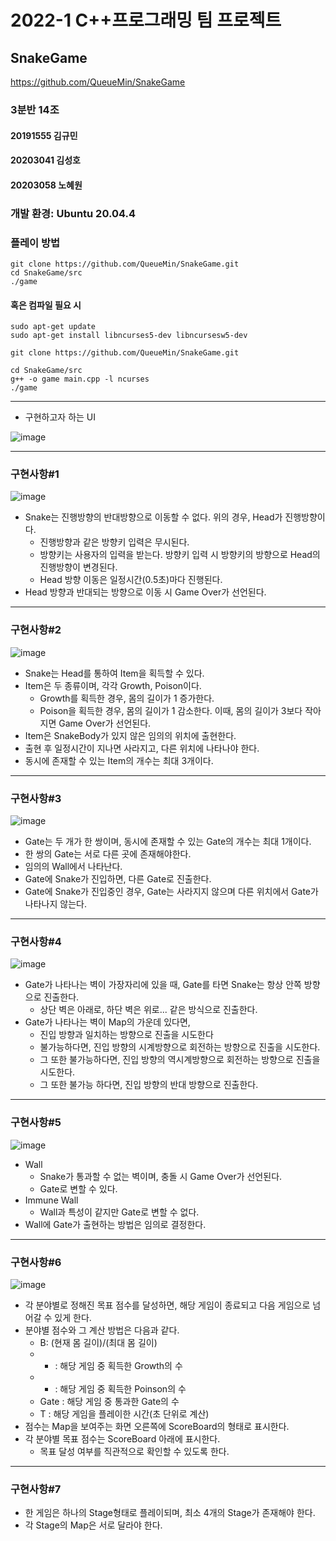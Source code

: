 # 2022-1 C++프로그래밍 팀 프로젝트
## SnakeGame
https://github.com/QueueMin/SnakeGame

### 3분반 14조
#### 20191555 김규민
#### 20203041 김성호
#### 20203058 노혜원

### 개발 환경: Ubuntu 20.04.4

### 플레이 방법
```
git clone https://github.com/QueueMin/SnakeGame.git
cd SnakeGame/src
./game
```
#### 혹은 컴파일 필요 시
```
sudo apt-get update
sudo apt-get install libncurses5-dev libncursesw5-dev

git clone https://github.com/QueueMin/SnakeGame.git

cd SnakeGame/src
g++ -o game main.cpp -l ncurses
./game
```


---
* 구현하고자 하는 UI

![image](https://user-images.githubusercontent.com/55120768/171079283-c9e52a0f-e261-4c2e-be73-d7e1fea0d921.png)

---
### 구현사항#1
![image](https://user-images.githubusercontent.com/55120768/171079810-99ecfed6-a38d-45a2-a17c-e1b40c2a2b88.png)
* Snake는 진행방향의 반대방향으로 이동할 수 없다. 위의 경우, Head가 진행방향이다.
    * 진행방향과 같은 방향키 입력은 무시된다.
    * 방향키는 사용자의 입력을 받는다. 방향키 입력 시 방향키의 방향으로 Head의 진행방향이 변경된다.
    * Head 방향 이동은 일정시간(0.5초)마다 진행된다.
* Head 방향과 반대되는 방향으로 이동 시 Game Over가 선언된다.
---
### 구현사항#2
![image](https://user-images.githubusercontent.com/55120768/171080581-dd612324-97e4-4e6f-bce2-bf664f15de63.png)
* Snake는 Head를 통하여 Item을 획득할 수 있다.
* Item은 두 종류이며, 각각 Growth, Poison이다.
    * Growth를 획득한 경우, 몸의 길이가 1 증가한다.
    * Poison을 획득한 경우, 몸의 길이가 1 감소한다. 이때, 몸의 길이가 3보다 작아지면 Game Over가 선언된다.
* Item은 SnakeBody가 있지 않은 임의의 위치에 출현한다.
* 출현 후 일정시간이 지나면 사라지고, 다른 위치에 나타나야 한다.
* 동시에 존재할 수 있는 Item의 개수는 최대 3개이다.
---
### 구현사항#3
![image](https://user-images.githubusercontent.com/55120768/171081375-136d5b33-bdaf-4ae3-9719-84e3be3efa7a.png)
* Gate는 두 개가 한 쌍이며, 동시에 존재할 수 있는 Gate의 개수는 최대 1개이다.
* 한 쌍의 Gate는 서로 다른 곳에 존재해야한다.
* 임의의 Wall에서 나타난다.
* Gate에 Snake가 진입하면, 다른 Gate로 진출한다.
* Gate에 Snake가 진입중인 경우, Gate는 사라지지 않으며 다른 위치에서 Gate가 나타나지 않는다.
---
### 구현사항#4
![image](https://user-images.githubusercontent.com/55120768/171081913-37fcbe89-8c75-4094-b3f2-97bea56a2fe2.png)
* Gate가 나타나는 벽이 가장자리에 있을 때, Gate를 타면 Snake는 항상 안쪽 방향으로 진출한다.
    * 상단 벽은 아래로, 하단 벽은 위로... 같은 방식으로 진출한다.
* Gate가 나타나는 벽이 Map의 가운데 있다면,
    * 진입 방향과 일치하는 방향으로 진출을 시도한다
    * 불가능하다면, 진입 방향의 시계방향으로 회전하는 방향으로 진출을 시도한다.
    * 그 또한 불가능하다면, 진입 방향의 역시계방향으로 회전하는 방향으로 진출을 시도한다.
    * 그 또한 불가능 하다면, 진입 방향의 반대 방향으로 진출한다.
---
### 구현사항#5
![image](https://user-images.githubusercontent.com/55120768/171082731-ba4e27bb-0026-46e8-ba96-d83c80a20474.png)
* Wall
    * Snake가 통과할 수 없는 벽이며, 충돌 시 Game Over가 선언된다.
    * Gate로 변할 수 있다.
* Immune Wall
    * Wall과 특성이 같지만 Gate로 변할 수 없다.
* Wall에 Gate가 출현하는 방법은 임의로 결정한다.
---
### 구현사항#6
![image](https://user-images.githubusercontent.com/55120768/171084799-be8ef67a-e06d-41e8-b362-1fefb00d5560.png)
* 각 분야별로 정해진 목표 점수를 달성하면, 해당 게임이 종료되고 다음 게임으로 넘어갈 수 있게 한다.
* 분야별 점수와 그 계산 방법은 다음과 같다.
    * B: (현재 몸 길이)/(최대 몸 길이)
    * + : 해당 게임 중 획득한 Growth의 수
    * - : 해당 게임 중 획득한 Poinson의 수
    * Gate : 해당 게임 중 통과한 Gate의 수
    * T : 해당 게임을 플레이한 시간(초 단위로 계산)
* 점수는 Map을 보여주는 화면 오른쪽에 ScoreBoard의 형태로 표시한다.
* 각 분야별 목표 점수는 ScoreBoard 아래에 표시한다.
    * 목표 달성 여부를 직관적으로 확인할 수 있도록 한다.
---
### 구현사항#7
* 한 게임은 하나의 Stage형태로 플레이되며, 최소 4개의 Stage가 존재해야 한다.
* 각 Stage의 Map은 서로 달라야 한다.
